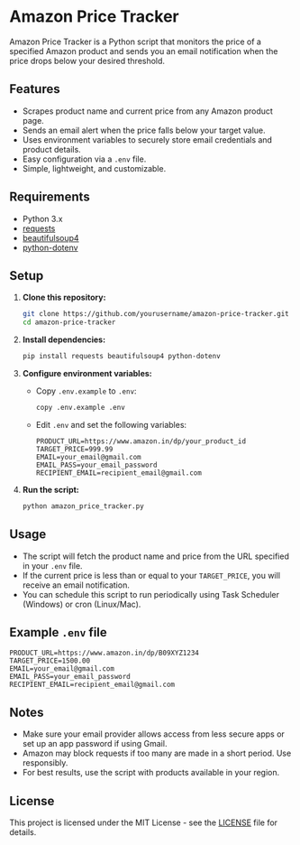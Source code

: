 # Amazon Price Tracker

Amazon Price Tracker is a Python script that monitors the price of a specified Amazon product and sends you an email notification when the price drops below your desired threshold.

## Features

- Scrapes product name and current price from any Amazon product page.
- Sends an email alert when the price falls below your target value.
- Uses environment variables to securely store email credentials and product details.
- Easy configuration via a `.env` file.
- Simple, lightweight, and customizable.

## Requirements

- Python 3.x
- [requests](https://pypi.org/project/requests/)
- [beautifulsoup4](https://pypi.org/project/beautifulsoup4/)
- [python-dotenv](https://pypi.org/project/python-dotenv/)

## Setup

1. **Clone this repository:**

   ```sh
   git clone https://github.com/yourusername/amazon-price-tracker.git
   cd amazon-price-tracker
   ```

2. **Install dependencies:**

   ```sh
   pip install requests beautifulsoup4 python-dotenv
   ```

3. **Configure environment variables:**

   - Copy `.env.example` to `.env`:
     ```sh
     copy .env.example .env
     ```
   - Edit `.env` and set the following variables:
     ```
     PRODUCT_URL=https://www.amazon.in/dp/your_product_id
     TARGET_PRICE=999.99
     EMAIL=your_email@gmail.com
     EMAIL_PASS=your_email_password
     RECIPIENT_EMAIL=recipient_email@gmail.com
     ```

4. **Run the script:**
   ```sh
   python amazon_price_tracker.py
   ```

## Usage

- The script will fetch the product name and price from the URL specified in your `.env` file.
- If the current price is less than or equal to your `TARGET_PRICE`, you will receive an email notification.
- You can schedule this script to run periodically using Task Scheduler (Windows) or cron (Linux/Mac).

## Example `.env` file

```
PRODUCT_URL=https://www.amazon.in/dp/B09XYZ1234
TARGET_PRICE=1500.00
EMAIL=your_email@gmail.com
EMAIL_PASS=your_email_password
RECIPIENT_EMAIL=recipient_email@gmail.com
```

## Notes

- Make sure your email provider allows access from less secure apps or set up an app password if using Gmail.
- Amazon may block requests if too many are made in a short period. Use responsibly.
- For best results, use the script with products available in your region.

## License

This project is licensed under the MIT License - see the [LICENSE](LICENSE) file for details.
